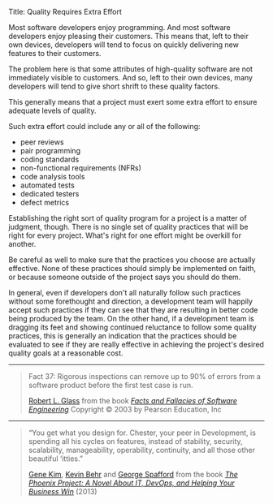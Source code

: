 Title:  Quality Requires Extra Effort

Most software developers enjoy programming. And most software developers enjoy pleasing their customers. This means that, left to their own devices, developers will tend to focus on quickly delivering new features to their customers.

The problem here is that some attributes of high-quality software are not immediately visible to customers. And so, left to their own devices, many developers will tend to give short shrift to these quality factors.

This generally means that a project must exert some extra effort to ensure adequate levels of quality.

Such extra effort could include any or all of the following:

* peer reviews
* pair programming
* coding standards
* non-functional requirements (NFRs)
* code analysis tools
* automated tests
* dedicated testers
* defect metrics

Establishing the right sort of quality program for a project is a matter of judgment, though. There is no single set of quality practices that will be right for every project. What's right for one effort might be overkill for another.

Be careful as well to make sure that the practices you choose are actually effective. None of these practices should simply be implemented on faith, or because someone outside of the project says you should do them.

In general, even if developers don't all naturally follow such practices without some forethought and direction, a development team will happily accept such practices if they can see that they are resulting in better code being produced by the team. On the other hand, if a development team is dragging its feet and showing continued reluctance to follow some quality practices, this is generally an indication that the practices should be evaluated to see if they are really effective in achieving the project's desired quality goals at a reasonable cost.

----

<blockquote>
<p>
Fact 37: Rigorous inspections can remove up to 90% of errors from a software product before the first test case is run.</p>

<footer>
<a href="http://en.wikipedia.org/wiki/Robert_L._Glass">Robert L. Glass</a> from the book <cite><a href="bibliography.html#glass-2003">Facts and Fallacies of Software Engineering</a></cite> Copyright &copy; 2003 by Pearson Education, Inc
</footer>
</blockquote>

----

<blockquote>
<p>
&#8220;You get what you design for. Chester, your peer in Development, is spending all his cycles on features, instead of stability, security, scalability, manageability, operability, continuity, and all those other beautiful &#8216;itties.&#8221; </p>

<footer>
<a href="http://en.wikipedia.org/wiki/Gene_Kim">Gene Kim</a>, <a href="http://en.wikipedia.org/wiki/Kevin_Behr">Kevin Behr</a> and <a href="http://en.wikipedia.org/wiki/George_Spafford">George Spafford</a> from the book <cite><a href="bibliography.html#kim-et-al-2013">The Phoenix Project: A Novel About IT, DevOps, and Helping Your Business Win</a></cite> (2013)
</footer>
</blockquote>




